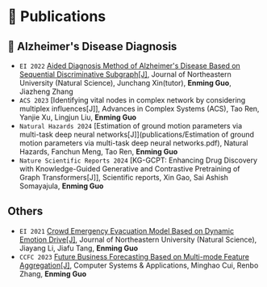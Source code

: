 # 📝 Publications 
## 🧠 Alzheimer's Disease Diagnosis
- ``EI 2022`` [Aided Diagnosis Method of Alzheimer's Disease Based on Sequential Discriminative Subgraph[J]](publications/Aided.pdf), Journal of Northeastern University (Natural Science), Junchang Xin(tutor), **Enming Guo**, Jiazheng Zhang
- ``ACS 2023`` [Identifying vital nodes in complex network by considering multiplex influences[J]], Advances in Complex Systems (ACS), Tao Ren, Yanjie Xu, Lingjun Liu, **Enming Guo**
- ``Natural Hazards 2024`` [Estimation of ground motion parameters via multi-task deep neural networks[J]](publications/Estimation of ground motion parameters via multi-task deep neural networks.pdf), Natural Hazards, Fanchun Meng, Tao Ren, **Enming Guo**
- ``Nature Scientific Reports 2024`` [KG-GCPT: Enhancing Drug Discovery with Knowledge-Guided Generative and Contrastive Pretraining of Graph Transformers[J]], Scientific reports, Xin Gao, Sai Ashish Somayajula, **Enming Guo**

[//]: # (- ``Computer Software Copyright`` [Auxiliary diagnosis system of Alzheimer’s disease based on multi-frequency fusion image kernel]&#40;publications/多频.jpeg&#41;, Computer Software Copyright &#40;China&#41;, **Enming Guo**, Jiazheng Zhang, Pinhua Qiu, et al.&#40;No.2022SR0252304, Authorized date: 2022.02.21&#41;)

[//]: # (- ``Computer Software Copyright`` [Searching system of sequential discriminative subgraph of dynamic brain function network]&#40;publications/搜索.jpeg&#41;, Computer Software Copyright&#40;China&#41;, **Enming Guo**, Jiazheng Zhang, Pinhua Qiu, et al.&#40;No.2022SR0078905, Authorized date: 2022.01.12&#41;)

[//]: # (- ``Computer Software Copyright`` [Auxiliary diagnosis of Alzheimer’s disease based on dynamic brain network]&#40;publications/动态.jpeg&#41;, Computer Software Copyright&#40;China&#41;, Jiazheng Zhang, **Enming Guo**, Pinhua Qiu, et al.&#40;No.2022SR0190037, Authorized date: 2022.01.29&#41;)

## Others
- ``EI 2021`` [Crowd Emergency Evacuation Model Based on Dynamic Emotion Drive[J]](publications/Crowd.pdf), Journal of Northeastern University (Natural Science), Jiayang Li, Jiafu Tang, **Enming Guo**
- ``CCFC 2023`` [Future Business Forecasting Based on Multi-mode Feature Aggregation[J]](publications/Future.pdf), Computer Systems & Applications, Minghao Cui, Renbo Zhang, **Enming Guo**
